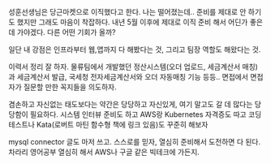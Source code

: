 성훈선생님은 당근마켓으로 이직했다고 한다. 나는 떨어졌는데.. 준비를 제대로 안 하기도 했지만 그래도 마음이 착잡하다. 내년 5월 이후에 제대로 이직 준비 해서 어딘가 좋은데 가야겠다. 다른 어떤 기회가 올까?

일단 내 강점은 인프라부터 웹,앱까지 다 해봤다는 것, 그리고 팀장 역할도 해왔다는 것.

이력서 정리 잘 하자. 물류팀에서 개발했던 정산시스템(오더 업로드, 세금계산서 매칭)과 세금계산서 발급, 국세청 전자세금계산서와 오더 자동매칭 기능 등등.. 면접에서 면접자가 질문할 만한 꼭지들을 의도하자.

겸손하고 자신없는 태도보다는 약간은 당당하고 자신있게, 여기 말고도 갈 데 많다는 당당함이 필요하다. 시스템 인터뷰 준비도 하고 AWS랑 Kubernetes 자격증도 따고 코딩테스트나 Kata(로버트 마틴 함수형 책에 링크 있음)도 꾸준히 해보자

mysql connector 글도 마저 쓰고. 스스로를 믿자, 열심히 준비해서 도전하면 다 된다. 차라리 영어공부 열심히 해서 AWS나 구글 같은 빅테크에 가든지.